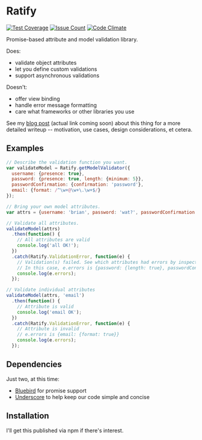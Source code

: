 # Ratify

[![Test Coverage](https://codeclimate.com/github/blangenfeld/ratify/badges/coverage.svg)](https://codeclimate.com/github/blangenfeld/ratify/coverage)
[![Issue Count](https://codeclimate.com/github/blangenfeld/ratify/badges/issue_count.svg)](https://codeclimate.com/github/blangenfeld/ratify)
[![Code Climate](https://codeclimate.com/github/blangenfeld/ratify/badges/gpa.svg)](https://codeclimate.com/github/blangenfeld/ratify)


Promise-based attribute and model validation library.

Does:
- validate object attributes
- let you define custom validations
- support asynchronous validations

Doesn't:
- offer view binding
- handle error message formatting
- care what frameworks or other libraries you use

See my [blog post](https://knotfield.com/blog) (actual link coming soon) about this thing for a more detailed writeup -- motivation, use cases, design considerations, et cetera.

## Examples

```javascript
// Describe the validation function you want.
var validateModel = Ratify.getModelValidator({
  username: {presence: true},
  password: {presence: true, length: {minimum: 5}},
  passwordConfirmation: {confirmation: 'password'},
  email: {format: /^\w+@\w+\.\w+$/}
});

// Bring your own model attributes.
var attrs = {username: 'brian', password: 'wat?', passwordConfirmation: '', email: 'not-an-email!'};

// Validate all attributes.
validateModel(attrs)
  .then(function() {
    // All attributes are valid
    console.log('all OK!');
  })
  .catch(Ratify.ValidationError, function(e) {
    // Validation(s) failed. See which attributes had errors by inspecting e.errors.
    // In this case, e.errors is {password: {length: true}, passwordConfirmation: {confirmation: true}, email: {format: true}
    console.log(e.errors);
  });

// Validate individual attributes
validateModel(attrs, 'email')
  .then(function() {
    // Attribute is valid
    console.log('email OK');
  })
  .catch(Ratify.ValidationError, function(e) {
    // Attribute is invalid
    // e.errors is {email: {format: true}}
    console.log(e.errors);
  });
```

## Dependencies

Just two, at this time:

- [Bluebird](http://bluebirdjs.com/docs/getting-started.html) for promise support
- [Underscore](http://underscorejs.org/) to help keep our code simple and concise


## Installation

I'll get this published via npm if there's interest.
